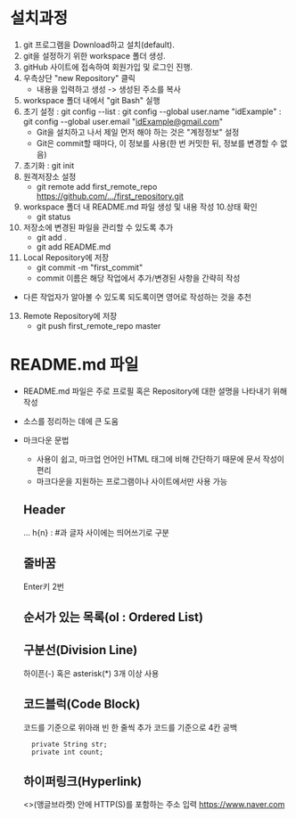 # 설치과정
1. git 프로그램을 Download하고 설치(default).
2. git을 설정하기 위한 workspace 폴더 생성.
3. gitHub 사이트에 접속하여 회원가입 및 로그인 진행.
4. 우측상단 "new Repository" 클릭
    - 내용을 입력하고 생성 -> 생성된 주소를 복사
5. workspace 폴더 내에서 "git Bash" 실행
6. 초기 설정
    : git config --list
    : git config --global user.name "idExample"
    : git config --global user.email "idExample@gmail.com"
    * Git을 설치하고 나서 제일 먼저 해야 하는 것은 "계정정보" 설정
    * Git은 commit할 때마다, 이 정보를 사용(한 번 커밋한 뒤, 정보를 변경할 수 없음)
7. 초기화
    : git init
8. 원격저장소 설정
    * git remote add first_remote_repo https://github.com/.../first_repository.git
9. workspace 폴더 내 README.md 파일 생성 및 내용 작성
10.상태 확인
    * git status
11. 저장소에 변경된 파일을 관리할 수 있도록 추가
    * git add .
    * git add README.md
12. Local Repository에 저장
    * git commit -m "first_commit"
    * commit 이름은 해당 작업에서 추가/변경된 사항을 간략히 작성
   * 다른 작업자가 알아볼 수 있도록 되도록이면 영어로 작성하는 것을 추천
13. Remote Repository에 저장
    * git push first_remote_repo master

# README.md 파일
* README.md 파일은 주로 프로필 혹은 Repository에 대한 설명을 나타내기 위해 작성
* 소스를 정리하는 데에 큰 도움

* 마크다운 문법
    - 사용이 쉽고, 마크업 언어인 HTML 태그에 비해 간단하기 때문에 문서 작성이 편리
    - 마크다운을 지원하는 프로그램이나 사이트에서만 사용 가능
    ## Header
    ... h{n} : #과 글자 사이에는 띄어쓰기로 구분

    ## 줄바꿈
    Enter키 2번

    ## 순서가 있는 목록(ol : Ordered List)

    ## 구분선(Division Line)
    하이픈(-) 혹은 asterisk(*) 3개 이상 사용

    ## 코드블럭(Code Block)
    코드를 기준으로 위아래 빈 한 줄씩 추가
    코드를 기준으로 4칸 공백

        private String str;
        private int count;

    ## 하이퍼링크(Hyperlink)
    <>(앵글브라켓) 안에 HTTP(S)를 포함하는 주소 입력
    <https://www.naver.com>

